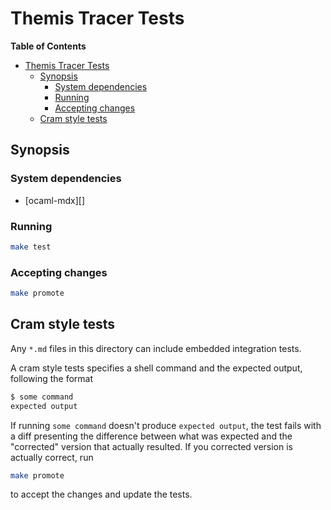 # Themis Tracer Tests

<!-- markdown-toc start - Don't edit this section. Run M-x markdown-toc-refresh-toc -->

**Table of Contents**

- [Themis Tracer Tests](#themis-tracer-tests)
  - [Synopsis](#synopsis)
    - [System dependencies](#system-dependencies)
    - [Running](#running)
    - [Accepting changes](#accepting-changes)
  - [Cram style tests](#cram-style-tests)

<!-- markdown-toc end -->

## Synopsis

### System dependencies

- [ocaml-mdx][]

[mdx]: https://github.com/realworldocaml/mdx#mdx----executable-code-blocks-inside-markdown-files

### Running

```sh skip
make test
```

### Accepting changes

```sh skip
make promote
```

## Cram style tests

Any `*.md` files in this directory can include embedded integration tests.

A cram style tests specifies a shell command and the expected output, following
the format

```sh skip
$ some command
expected output
```

If running `some command` doesn't produce `expected output`, the test fails with
a diff presenting the difference between what was expected and the "corrected"
version that actually resulted. If you corrected version is actually correct,
run

```sh skip
make promote
```

to accept the changes and update the tests.
